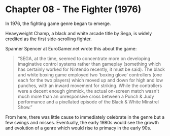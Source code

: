 # Chapter 08 - The Fighter (1976)In 1976, the fighting game genre began to emerge.Heavyweight Champ, a black and white arcade title by Sega, is widely credited as the first side-scrolling fighter.Spanner Spencer at EuroGamer.net wrote this about the game:>“SEGA, at the time, seemed to concentrate more on developing imaginative control systems rather than gameplay (something which has certainly worked for Nintendo recently, it must be said). The black and white boxing game employed two ‘boxing glove’ controllers (one each for the two players) which moved up and down for high and low punches, with an inward movement for striking. While the controllers were a decent enough gimmick, the actual on-screen match wasn't much more than an unresponsive cross between a Punch & Judy performance and a pixellated episode of the Black & White Minstrel Show.”From here, there was little cause to immediately celebrate in the genre but a few swings and misses. Eventually, the early 1980s would see the growth and evolution of a genre which would rise to primacy in the early 90s.